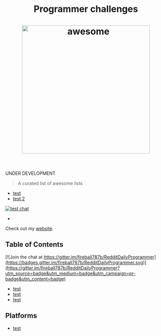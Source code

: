 <h1 align="center">
	<br>Programmer challenges
	<br>
	<br>
	<img width="400" src="https://s-media-cache-ak0.pinimg.com/736x/2d/10/9d/2d109d2d610fe5b85da03c35997b11dc.jpg" alt="awesome">
	<br>
	<br>
</h1>


UNDER DEVELOPMENT
> A curated list of awesome lists

- [test](awesome.md)
- [test 2](https://www.stickermule.com/marketplace/10034-awesome)

[![test chat](https://badges.gitter.im/sindresorhus/awesome.svg)](https://gitter.im/sindresorhus/awesome)

-

Check out my [website](http://joanmarclla.com/).


## Table of Contents

[![Join the chat at https://gitter.im/fireball787b/RedditDailyProgrammer](https://badges.gitter.im/fireball787b/RedditDailyProgrammer.svg)](https://gitter.im/fireball787b/RedditDailyProgrammer?utm_source=badge&utm_medium=badge&utm_campaign=pr-badge&utm_content=badge)

- [test](#platforms)
- [test](#programming-languages)
- [test](#front-end-development)


## Platforms

- [test](https://github.com/sindresorhus/awesome-nodejs)

